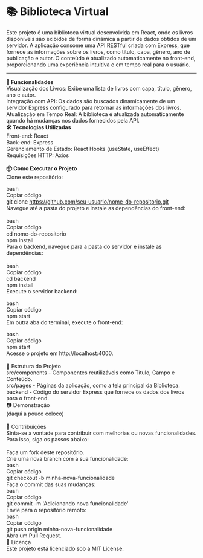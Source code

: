 <h1> 📚 Biblioteca Virtual </h1>
Este projeto é uma biblioteca virtual desenvolvida em React, onde os livros disponíveis são exibidos de forma dinâmica a partir de dados obtidos de um servidor. A aplicação consome uma API RESTful criada com Express, que fornece as informações sobre os livros, como título, capa, gênero, ano de publicação e autor. O conteúdo é atualizado automaticamente no front-end, proporcionando uma experiência intuitiva e em tempo real para o usuário.
<br>
<hr>
<b>🚀 Funcionalidades</b> <br>
Visualização dos Livros: Exibe uma lista de livros com capa, título, gênero, ano e autor. <br>
Integração com API: Os dados são buscados dinamicamente de um servidor Express configurado para retornar as informações dos livros. <br>
Atualização em Tempo Real: A biblioteca é atualizada automaticamente quando há mudanças nos dados fornecidos pela API. <br>
<b> 🛠️ Tecnologias Utilizadas </b> <br>
Front-end: React <br>
Back-end: Express <br>
Gerenciamento de Estado: React Hooks (useState, useEffect) <br>
Requisições HTTP: Axios <br>
<br>
<b> 📦 Como Executar o Projeto </b> <br>
Clone este repositório: <br>

bash <br>
Copiar código<br>
git clone https://github.com/seu-usuario/nome-do-repositorio.git<br>
Navegue até a pasta do projeto e instale as dependências do front-end:<br>
<br>
bash<br>
Copiar código<br>
cd nome-do-repositorio<br>
npm install<br>
Para o backend, navegue para a pasta do servidor e instale as dependências:<br>
<br>
bash<br>
Copiar código<br>
cd backend <br>
npm install <br>
Execute o servidor backend: <br>

bash <br>
Copiar código <br>
npm start <br>
Em outra aba do terminal, execute o front-end: <br>

bash <br>
Copiar código <br>
npm start <br>
Acesse o projeto em http://localhost:4000. <br>
<br>
📝 Estrutura do Projeto <br>
src/components - Componentes reutilizáveis como Título, Campo e Conteúdo. <br>
src/pages - Páginas da aplicação, como a tela principal da Biblioteca. <br>
backend - Código do servidor Express que fornece os dados dos livros para o front-end. <br>
📷 Demonstração  <br>
(daqui a pouco coloco) <br>
<br>
🤝 Contribuições <br>
Sinta-se à vontade para contribuir com melhorias ou novas funcionalidades. Para isso, siga os passos abaixo: <br>
<br>
Faça um fork deste repositório. <br>
Crie uma nova branch com a sua funcionalidade: <br>
bash <br>
Copiar código <br>
git checkout -b minha-nova-funcionalidade <br>
Faça o commit das suas mudanças: <br>
bash <br>
Copiar código <br>
git commit -m 'Adicionando nova funcionalidade' <br>
Envie para o repositório remoto: <br>
bash <br>
Copiar código <br>
git push origin minha-nova-funcionalidade <br>
Abra um Pull Request. <br>
📜 Licença <br>
Este projeto está licenciado sob a MIT License. <br>

